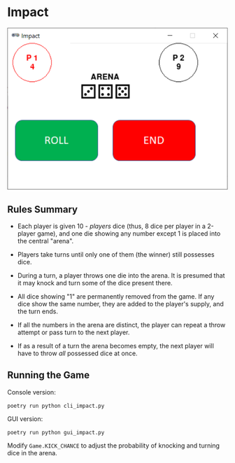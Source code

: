 # Impact

![impact](screenshot.png)

## Rules Summary

- Each player is given 10 - _players_ dice (thus, 8 dice per player in a 2-player game), and one die showing any number except 1 is placed into the central "arena".

- Players take turns until only one of them (the winner) still possesses dice.

- During a turn, a player throws one die into the arena. It is presumed that it may knock and turn some of the dice present there.

- All dice showing "1" are permanently removed from the game. If any dice show the same number, they are added to the player's supply, and the turn ends.

- If all the numbers in the arena are distinct, the player can repeat a throw attempt or pass turn to the next player.

- If as a result of a turn the arena becomes empty, the next player will have to throw _all_ possessed dice at once.

## Running the Game

Console version:

```shell
poetry run python cli_impact.py
```

GUI version:

```shell
poetry run python gui_impact.py
```

Modify `Game.KICK_CHANCE` to adjust the probability of knocking and turning dice in the arena.